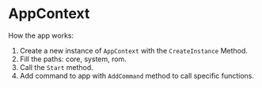 # AppContext

How the app works:

1. Create a new instance of `AppContext` with the `CreateInstance` Method.
2. Fill the paths: core, system, rom.
3. Call the `Start` method.
4. Add command to app with `AddCommand` method to call specific functions.
